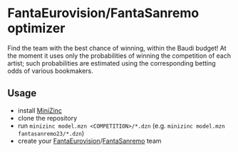 # FantaEurovision/FantaSanremo optimizer

Find the team with the best chance of winning, within the Baudi budget! 
At the moment it uses only the probabilities of winning the competition of each artist; 
such probabilities are estimated using the corresponding betting odds of various bookmakers. 

## Usage

- install [MiniZinc](https://www.minizinc.org/)
- clone the repository
- run `minizinc model.mzn <COMPETITION>/*.dzn` (e.g. `minizinc model.mzn fantasanremo23/*.dzn`)
- create your [FantaEurovision](https://fantaeurovision.com/)/[FantaSanremo](https://fantasanremo.com/) team
